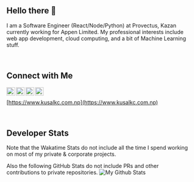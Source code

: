 <div style="padding: 10px;">
  
## Hello there 👋

I am a Software Engineer (React/Node/Python) at Provectus, Kazan currently working for Appen Limited. My professional interests include web app development, cloud computing, and a bit of Machine Learning stuff.

<br />

## Connect with Me

[<img align="left" alt="codeSTACKr | Twitter" width="22px" src="https://cdn.jsdelivr.net/npm/simple-icons@v3/icons/twitter.svg" />](https://twitter.com/hey_kusal)
[<img align="left" alt="codeSTACKr | LinkedIn" width="22px" src="https://cdn.jsdelivr.net/npm/simple-icons@v3/icons/linkedin.svg" />](https://www.linkedin.com/in/kckusal/)
[<img align="left" alt="codeSTACKr | Instagram" width="22px" src="https://cdn.jsdelivr.net/npm/simple-icons@v3/icons/instagram.svg" />](https://www.instagram.com/kc.kusal/)
[<img align="left" alt="codeSTACKr | Telegram" width="22px" src="https://cdn.jsdelivr.net/npm/simple-icons@v3/icons/telegram.svg" />](https://t.me/kckusal)
<br />

[https://www.kusalkc.com.np](https://www.kusalkc.com.np)

<br />

## Developer Stats

Note that the Wakatime Stats do not include all the time I spend working on most of my private & corporate projects.
<img alt="" src="https://github-readme-stats.vercel.app/api/wakatime?username=kckusal&hide_border=true" />

Also the following GitHub Stats do not include PRs and other contributions to private repositories.
<img alt="My Github Stats" src="https://github-readme-stats.vercel.app/api?username=kckusal&show_icons=true&hide_border=true&count_private=true&cache_seconds=1800&custom_title=My%20GitHub%20Stats" />
  
</div>

<!-- ### Latest Blog Posts -->

<!-- BLOG-POST-LIST:START -->
  <!-- BLOG-POST-LIST:END -->

<!--
**kckusal/kckusal** is a ✨ _special_ ✨ repository because its `README.md` (this file) appears on your GitHub profile.

Here are some ideas to get you started:

- 🔭 I’m currently working on ...
- 🌱 I’m currently learning ...
- 👯 I’m looking to collaborate on ...
- 🤔 I’m looking for help with ...
- 💬 Ask me about ...
- 📫 How to reach me: ...
- 😄 Pronouns: ...
- ⚡ Fun fact: ...
-->
